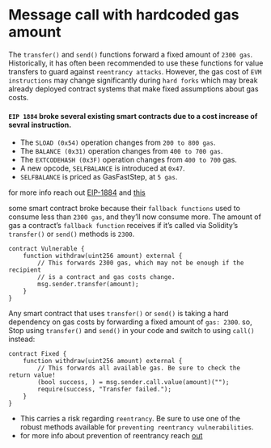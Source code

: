 # Message call with hardcoded gas amount

The `transfer()` and `send()` functions forward a fixed amount of `2300 gas`. Historically, it has often been recommended to use these functions for value transfers to guard against `reentrancy attacks`. However, the gas cost of `EVM instructions` may change significantly during `hard forks` which may break already deployed contract systems that make fixed assumptions about gas costs. 


####  `EIP 1884` broke several existing smart contracts due to a cost increase of sevral instruction.

* The `SLOAD (0x54)` operation changes from `200 to 800 gas`.
* The `BALANCE (0x31)` operation changes from `400 to 700 gas`.
* The `EXTCODEHASH (0x3F)` operation changes from `400 to 700` gas.
* A new opcode, `SELFBALANCE` is introduced at `0x47`.
* `SELFBALANCE` is priced as GasFastStep, at `5 gas`.

for more info reach out [EIP-1884](https://eips.ethereum.org/EIPS/eip-1884#sload) and [this](https://consensys.net/diligence/blog/2019/09/stop-using-soliditys-transfer-now/)


some smart contract broke because their `fallback functions` used to consume less than `2300 gas`, and they’ll now consume more. The amount of gas a contract’s `fallback function` receives if it’s called via Solidity’s `transfer()` or `send()` methods is `2300`.


    contract Vulnerable {
        function withdraw(uint256 amount) external {
            // This forwards 2300 gas, which may not be enough if the recipient
            // is a contract and gas costs change.
            msg.sender.transfer(amount);
        }
    }
    
    
    
 Any smart contract that uses `transfer()` or `send()` is taking a hard dependency on gas costs by forwarding a fixed amount of `gas: 2300`.
 so, Stop using `transfer()` and `send()` in your code and switch to using `call()` instead:

    contract Fixed {
        function withdraw(uint256 amount) external {
            // This forwards all available gas. Be sure to check the return value!
            (bool success, ) = msg.sender.call.value(amount)("");
            require(success, "Transfer failed.");
        }
    }
    
    
 * This carries a risk regarding `reentrancy`. Be sure to use one of the robust methods available for `preventing reentrancy vulnerabilities`.
 * for more info about prevention of reentrancy reach [out]()
